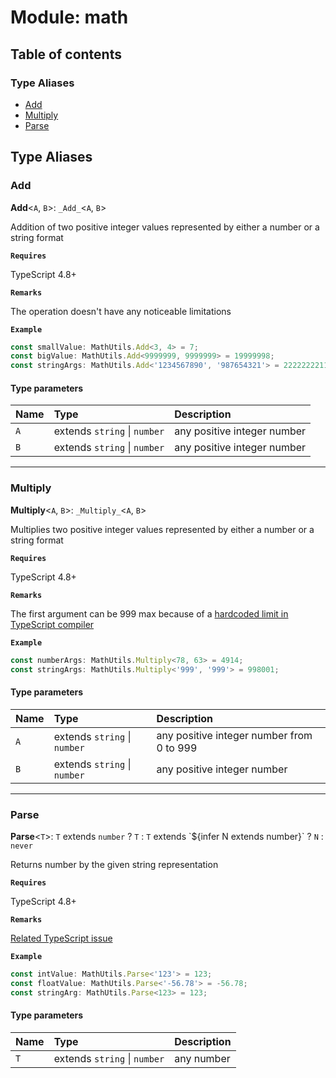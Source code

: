 # Module: math

## Table of contents

### Type Aliases

- [Add](math.md#add)
- [Multiply](math.md#multiply)
- [Parse](math.md#parse)

## Type Aliases

### Add

 **Add**<`A`, `B`\>: `_Add_`<`A`, `B`\>

Addition of two positive integer values represented by either a number or a string format

**`Requires`**

TypeScript 4.8+

**`Remarks`**

The operation doesn't have any noticeable limitations

**`Example`**

```ts
const smallValue: MathUtils.Add<3, 4> = 7;
const bigValue: MathUtils.Add<9999999, 9999999> = 19999998;
const stringArgs: MathUtils.Add<'1234567890', '987654321'> = 2222222211;
```

#### Type parameters

| Name | Type | Description |
| :------ | :------ | :------ |
| `A` | extends `string` \| `number` | any positive integer number |
| `B` | extends `string` \| `number` | any positive integer number |

___

### Multiply

 **Multiply**<`A`, `B`\>: `_Multiply_`<`A`, `B`\>

Multiplies two positive integer values represented by either a number or a string format

**`Requires`**

TypeScript 4.8+

**`Remarks`**

The first argument can be 999 max because of a [hardcoded limit in TypeScript compiler](https://github.com/microsoft/TypeScript/pull/45711)

**`Example`**

```ts
const numberArgs: MathUtils.Multiply<78, 63> = 4914;
const stringArgs: MathUtils.Multiply<'999', '999'> = 998001;
```

#### Type parameters

| Name | Type | Description |
| :------ | :------ | :------ |
| `A` | extends `string` \| `number` | any positive integer number from 0 to 999 |
| `B` | extends `string` \| `number` | any positive integer number |

___

### Parse

 **Parse**<`T`\>: `T` extends `number` ? `T` : `T` extends \`${infer N extends number}\` ? `N` : `never`

Returns number by the given string representation

**`Requires`**

TypeScript 4.8+

**`Remarks`**

[Related TypeScript issue](https://github.com/microsoft/TypeScript/pull/48094)

**`Example`**

```ts
const intValue: MathUtils.Parse<'123'> = 123;
const floatValue: MathUtils.Parse<'-56.78'> = -56.78;
const stringArg: MathUtils.Parse<123> = 123;
```

#### Type parameters

| Name | Type | Description |
| :------ | :------ | :------ |
| `T` | extends `string` \| `number` | any number |
